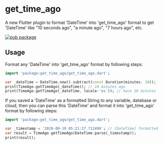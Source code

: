 # get_time_ago

A new Flutter plugin to format 'DateTime' into 'get_time_ago' format to get 'DateTime' like "10 seconds ago", "a minute ago", "7 hours ago", etc.

[![pub package](https://img.shields.io/pub/v/get_time_ago.svg)][pub]

## Usage

Format any 'DateTime' into 'get_time_ago' format by following steps:

```dart
import 'package:get_time_ago/get_time_ago.dart';

var _dateTime = DateTime.now().subtract(const Duration(minutes: 10));
print(TimeAgo.getTimeAgo(_dateTime)); // 10 minutes ago
print(TimeAgo.getTimeAgo(_dateTime, locale:'es')); // hace 10 minutos
```

If you saved a 'DateTime' as a formatted String to any variable, database or cloud, then you can parse this 'DateTime' and format it into 'get_time_ago' format by following steps:

```dart
import 'package:get_time_ago/get_time_ago.dart';

var _timestamp = '2020-09-10 05:21:37.712498'; // [DateTime] formatted as String.
var result = TimeAgo.getTimeAgo(DateTime.parse(_timestamp));
print(result);
```

[pub]: https://pub.dev/packages/get_time_ago
